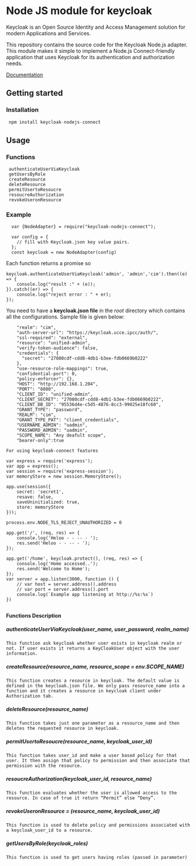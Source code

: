 
# Node JS module for keycloak
Keycloak is an Open Source Identity and Access Management solution for modern Applications and Services.

This repository contains the source code for the Keycloak Node.js adapter. This module makes it simple to implement a Node.js Connect-friendly application that uses Keycloak for its authentication and authorization needs.

[Documentation](https://www.keycloak.org/documentation.html)

## Getting started

### Installation 
```javascript
 npm install keycloak-nodejs-connect
 ```
 
## Usage

### Functions
```
 authenticateUserViaKeycloak
 getUsersByRole
 createResource
 deleteResource
 permitUsertoResoucre
 resoucreAuthorization
 revokeUseronResource
```
### Example

```
  var {NodeAdapter} = require("keycloak-nodejs-connect");

  var config = {
    // fill with Keycloak.json key value pairs.
  };
  const keycloak = new NodeAdapter(config)

```

Each function returns a promise so

```
keycloak.authenticateUserViaKeycloak('admin', 'admin','cim').then((e) => {
    console.log("result :" + (e));
}).catch((er) => {
    console.log("reject error : " + er);
});
```

You need to have a __keycloak.json file__ in the _root_ directory which contains all the configurations.
Sample file is given below:

```
    "realm": "cim",
    "auth-server-url": "https://keycloak.ucce.ipcc/auth/",
    "ssl-required": "external",
    "resource": "unified-admin",
    "verify-token-audience": false,
    "credentials": {
      "secret": "27080cdf-cdd8-4db1-b3ee-fdb0669b0222"
    },
    "use-resource-role-mappings": true,
    "confidential-port": 0,
    "policy-enforcer": {},
    "HOST": "http://192.168.1.204",
    "PORT": "8080",
    "CLIENT_ID": "unified-admin",
    "CLIENT_SECRET": "27080cdf-cdd8-4db1-b3ee-fdb0669b0222",
    "CLIENT_DB_ID": "95536d4e-c5d5-4876-8cc3-99025e18fc60",
    "GRANT_TYPE": "password",
    "REALM": "cim",
    "GRANT_TYPE_PAT": "client_credentials",
    "USERNAME_ADMIN": "uadmin",
    "PASSWORD_ADMIN": "uadmin",
    "SCOPE_NAME": "Any deafult scope",
    "bearer-only":true
```


```
For using keycloak-connect features 

var express = require('express');
var app = express();
var session = require('express-session');
var memoryStore = new session.MemoryStore();

app.use(session({
    secret: 'secret1',
    resave: false,
    saveUninitialized: true,
    store: memoryStore
}));

process.env.NODE_TLS_REJECT_UNAUTHORIZED = 0

app.get('/', (req, res) => {
    console.log('Heloo - - -- - ');
    res.send('Heloo - - -- - ');
});

app.get('/home', keycloak.protect(), (req, res) => {
    console.log('Home accessed..');
    res.send('Welcome to Home');
});
var server = app.listen(3000, function () {
    // var host = server.address().address
    // var port = server.address().port
    console.log(`Example app listening at http://%s:%s`)
})


```
__Functions Description__

##### authenticateUserViaKeycloak(user_name, user_password, realm_name)
```
This function ask keycloak whether user exists in keycloak realm or not. If user exists it returns a KeyCloakUser object with the user information.
```

##### createResource(resource_name, resource_scope = env.SCOPE_NAME)
```
This function creates a resource in keycloak. The default value is defined in the keycloak.json file. We only pass resource_name into a function and it creates a resource in keycloak client under Authorization tab.
```
##### deleteResource(resource_name) 
```
This function takes just one parameter as a resource_name and then deletes the requested resource in keycloak.
```

##### permitUsertoResoucre(resource_name, keycloak_user_id)
```
This function takes user_id and make a user based policy for that user. It then assign that policy to permission and then associate that permission with the resource.
```

##### resoucreAuthorization(keycloak_user_id, resource_name) 
```
This function evaluates whether the user is allowed access to the resource. In case of true it return “Permit” else “Deny”.
```

##### revokeUseronResource = (resource_name, keycloak_user_id) 
```
This function is used to delete policy and permissions associated with a keycloak_user_id to a resource.
```
#####   getUsersByRole(keycloak_roles) 
```
This function is used to get users having roles (passed in parameter)
